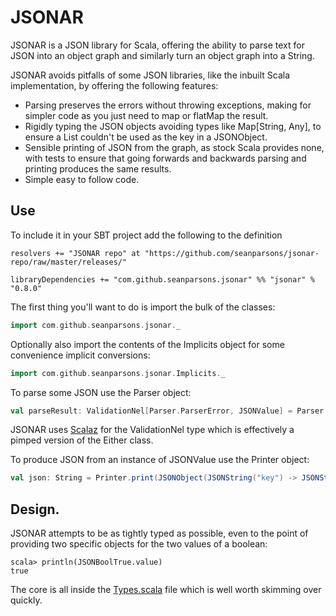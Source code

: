 # JSONAR

JSONAR is a JSON library for Scala, offering the ability to parse text for JSON into an object graph and similarly turn an object graph into a String.

JSONAR avoids pitfalls of some JSON libraries, like the inbuilt Scala implementation, by offering the following features:

* Parsing preserves the errors without throwing exceptions, making for simpler code as you just need to map or flatMap the result.
* Rigidly typing the JSON objects avoiding types like Map[String, Any], to ensure a List couldn't be used as the key in a JSONObject.
* Sensible printing of JSON from the graph, as stock Scala provides none, with tests to ensure that going forwards and backwards parsing and printing produces the same results.
* Simple easy to follow code.

## Use

To include it in your SBT project add the following to the definition

    resolvers += "JSONAR repo" at "https://github.com/seanparsons/jsonar-repo/raw/master/releases/"
    
    libraryDependencies += "com.github.seanparsons.jsonar" %% "jsonar" % "0.8.0"

The first thing you'll want to do is import the bulk of the classes:

```scala
import com.github.seanparsons.jsonar._
```
Optionally also import the contents of the Implicits object for some convenience implicit conversions:

```scala
import com.github.seanparsons.jsonar.Implicits._
```
    
To parse some JSON use the Parser object:

```scala
val parseResult: ValidationNel[Parser.ParserError, JSONValue] = Parser.parse("[10]")
```
JSONAR uses [Scalaz](http://code.google.com/p/scalaz/) for the ValidationNel type which is effectively a pimped version of the Either class.

To produce JSON from an instance of JSONValue use the Printer object:

```scala
val json: String = Printer.print(JSONObject(JSONString("key") -> JSONString("value")))
```
    
## Design.

JSONAR attempts to be as tightly typed as possible, even to the point of providing two specific objects for the two values of a boolean:

    scala> println(JSONBoolTrue.value)
    true

The core is all inside the [Types.scala](https://github.com/seanparsons/jsonar/blob/master/src/main/scala/com/github/seanparsons/jsonar/Types.scala) file which is well worth skimming over quickly.